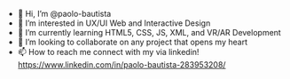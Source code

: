 - 👋 Hi, I’m @paolo-bautista
- 👀 I’m interested in UX/UI Web and Interactive Design
- 🌱 I’m currently learning HTML5, CSS, JS, XML, and VR/AR Development
- 💞️ I’m looking to collaborate on any project that opens my heart
- 📫 How to reach me connect with my via linkedin! https://www.linkedin.com/in/paolo-bautista-283953208/
